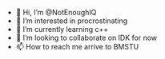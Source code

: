 - 👋 Hi, I’m @NotEnoughIQ
- 👀 I’m interested in procrostinating
- 🌱 I’m currently learning c++
- 💞️ I’m looking to collaborate on IDK for now
- 📫 How to reach me arrive to BMSTU

<!---
NotEnoughIQ/NotEnoughIQ is a ✨ special ✨ repository because its `README.md` (this file) appears on your GitHub profile.
You can click the Preview link to take a look at your changes.
--->
